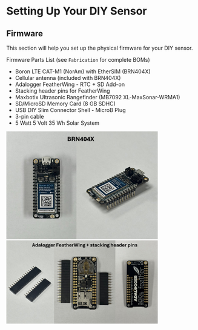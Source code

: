 # Setting Up Your DIY Sensor
## Firmware
This section will help you set up the physical firmware for your DIY sensor.

Firmware Parts List (see `Fabrication` for complete BOMs)
- Boron LTE CAT-M1 (NorAm) with EtherSIM (BRN404X)
- Cellular antenna (included with BRN404X)
- Adalogger FeatherWing - RTC + SD Add-on
- Stacking header pins for FeatherWing
- Maxbotix Ultrasonic Rangefinder (MB7092 XL-MaxSonar-WRMA1)
- SD/MicroSD Memory Card (8 GB SDHC)
- USB DIY Slim Connector Shell - MicroB Plug
- 3-pin cable
- 5 Watt 5 Volt 35 Wh Solar System

<img src="Photos/BRN404X.jpg" width="400">
<img src="Photos/AdaFeather+Pins.jpg" width="400">